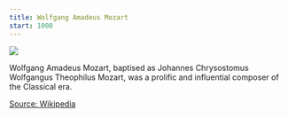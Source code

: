 ```yaml
---
title: Wolfgang Amadeus Mozart
start: 1000
---
```


![](https://upload.wikimedia.org/wikipedia/commons/thumb/4/47/Croce-Mozart-Detail.jpg/185px-Croce-Mozart-Detail.jpg)

Wolfgang Amadeus Mozart, baptised as Johannes Chrysostomus Wolfgangus Theophilus Mozart, was a prolific and influential composer of the Classical era.

[Source: Wikipedia](https://en.wikipedia.org/wiki/Wolfgang_Amadeus_Mozart)
